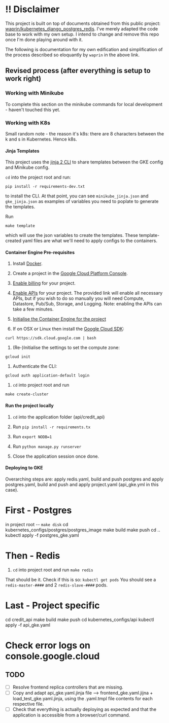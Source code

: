 # !! Disclaimer

This project is built on top of documents obtained from this public project: [waprin/kubernetes_django_postgres_redis](https://github.com/waprin/kubernetes_django_postgres_redis). I've merely adapted the code base to work with my own setup. I intend to change and remove this repo once I'm done playing around with it.

The following is documentation for my own edification and simplification of the process described so eloquantly by `waprin` in the above link.

## Revised process (after everything is setup to work right)

### Working with Minikube

To complete this section on the minikube commands for local development - haven't touched this yet.

### Working with K8s

Small random note - the reason it's k8s: there are 8 characters between the k and s in Kubernetes. Hence k8s. 

#### Jinja Templates

This project uses the [jinja 2 CLI](https://github.com/mattrobenolt/jinja2-cli)
to share templates between the GKE config and Minikube config.

`cd` into the project root and run:

```pip install -r requirements-dev.txt```

to install the CLI. At that point, you can see `minikube_jinja.json` and
`gke_jinja.json` as examples of variables you need to poplate to generate the
templates.

Run

```make template```

which will use the json variables to create the templates. These template-created yaml files are what we'll need to apply configs to the containers. 

#### Container Engine Pre-requisites

1. Install [Docker](https://www.docker.com/).

1. Create a project in the [Google Cloud Platform Console](https://console.cloud.google.com).

1. [Enable billing](https://console.cloud.google.com/project/_/settings) for your project.

1. [Enable APIs](https://console.cloud.google.com/flows/enableapi?apiid=compute_component,datastore,pubsub,storage_api,logging,plus)
for your project. The provided link will enable all necessary APIs, but if you wish to do so manually you will need
Compute, Datastore, Pub/Sub, Storage, and Logging. Note: enabling the APIs can take a few minutes.

1. [Initialise the Container Engine for the project](https://console.cloud.google.com/kubernetes/list)

1. If on OSX or Linux then install the [Google Cloud SDK](https://cloud.google.com/sdk):

```curl https://sdk.cloud.google.com | bash```

1. (Re-)Initialise the settings to set the compute zone:

```gcloud init```

1. Authenticate the CLI:

```gcloud auth application-default login```

1. `cd` into project root and run

```make create-cluster```

#### Run the project locally

1. `cd` into the application folder (api/credit_api)

1. Run ```pip install -r requirements.tx```

1. Run ```export NODB=1```

1. Run ```python manage.py runserver```

1. Close the application session once done. 

#### Deploying to GKE

Overarching steps are: apply redis.yaml, build and push postgres and apply postgres.yaml, build and push and apply project.yaml (api_gke.yml in this case).

First - Postgres
==================
in project root -- ```make disk```
cd kubernetes_configs/postgres/postgres_image
make build make push
cd ..
kubectl apply -f postgres_gke.yaml

Then - Redis
=============================

1. `cd` into project root and run ```make redis```

That should be it. Check if this is so: ```kubectl get pods``` You should see a `redis-master-####` and 2 `redis-slave-####` pods.

Last - Project specific
==================
cd credit_api
make build make push
cd kubernetes_configs/api
kubectl apply -f api_gke.yaml

Check error logs on console.google.cloud
========================================

## TODO

- [ ] Resolve frontend replica controllers that are missing. 
- [ ] Copy and adapt api_gke.yaml.jinja file --> frontend_gke.yaml.jijna + load_test_gke.yaml.jinja, using the .yaml.tmpl file contents for each respective file. 
- [ ] Check that everything is actually deploying as expected and that the application is accessible from a browser/curl command.

